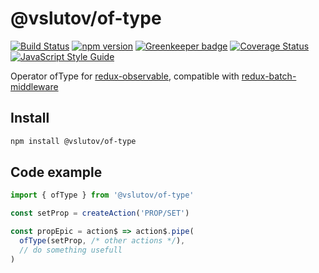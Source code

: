 # @vslutov/of-type

[![Build Status](https://travis-ci.org/vslutov/of-type.svg?branch=master)](https://travis-ci.org/vslutov/of-type)
[![npm version](https://badge.fury.io/js/%40vslutov%2Fof-type.svg)](https://badge.fury.io/js/%40vslutov%2Fof-type)
[![Greenkeeper badge](https://badges.greenkeeper.io/vslutov/of-type.svg)](https://greenkeeper.io/)
[![Coverage Status](https://coveralls.io/repos/github/vslutov/of-type/badge.svg?branch=master)](https://coveralls.io/github/vslutov/of-type?branch=master)
[![JavaScript Style Guide](https://img.shields.io/badge/code_style-standard-brightgreen.svg)](https://standardjs.com)

Operator ofType for [redux-observable](https://redux-observable.js.org/), compatible with [redux-batch-middleware](https://github.com/mrydengren/redux-batch-middleware)

## Install
```sh
npm install @vslutov/of-type
```

## Code example

```js
import { ofType } from '@vslutov/of-type'

const setProp = createAction('PROP/SET')

const propEpic = action$ => action$.pipe(
  ofType(setProp, /* other actions */),
  // do something usefull
)
```
